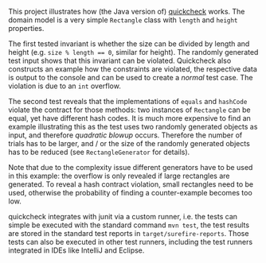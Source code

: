 This project illustrates how (the Java version of) [quickcheck](https://github.com/pholser/junit-quickcheck) works. The domain model is a very simple `Rectangle` class with `length` and `height` properties. 

The first tested invariant is whether the size can be divided by length and height (e.g. `size % length == 0`, similar for height). The randomly generated test input shows that this invariant can be violated. Quickcheck also constructs an example how the constraints are violated, the respective data is output to the console and can be used to create a *normal* test case. The violation is due to an `int` overflow. 

The second test reveals that the implementations of `equals` and `hashCode` violate the contract for those methods: two instances of `Rectangle` can be equal, yet have different hash codes. It is much more expensive to find an example illustrating this as the test uses two randomly generated objects as input, and therefore *quadratic blowup* occurs. Therefore the number of trials has to be larger, and / or the size of the randomly generated objects has to be reduced (see `RectangleGenerator` for details).

Note that due to the complexity issue different generators have to be used in this example: the overflow is only revealed if large rectangles are generated. To reveal a hash contract violation, small rectangles need to be used, otherwise the probability of finding a counter-example becomes too low. 

quickcheck integrates with junit via a custom runner, i.e. the tests can simple be executed with the standard command `mvn test`, the
test results are stored in the standard test reports in `target/surefire-reports`. Those tests can also be executed in other test runners, including the test runners integrated in IDEs like IntelliJ and Eclipse.  